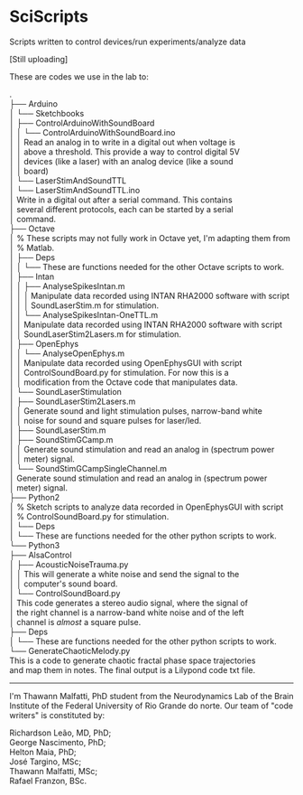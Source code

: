 # SciScripts
Scripts written to control devices/run experiments/analyze data

[Still uploading]

These are codes we use in the lab to:  

.  
├── Arduino  
│   └── Sketchbooks  
│       ├── ControlArduinoWithSoundBoard  
│       │   └── ControlArduinoWithSoundBoard.ino  
│       │	  Read an analog in to write in a digital out when voltage is  
│       │	  above a threshold. This provide a way to control digital 5V  
│       │	  devices (like a laser) with an analog device (like a sound   
│       │	  board)    
│       └── LaserStimAndSoundTTL  
│           └── LaserStimAndSoundTTL.ino  
│		  Write in a digital out after a serial command. This contains  
│		  several different protocols, each can be started by a serial  
│		  command.  
├── Octave  
│   % These scripts may not fully work in Octave yet, I'm adapting them from  
│   % Matlab.  
│   ├── Deps  
│   │   └── These are functions needed for the other Octave scripts to work.  
│   ├── Intan  
│   │   ├── AnalyseSpikesIntan.m  
│   │   │     Manipulate data recorded using INTAN RHA2000 software with script  
│   │   │     SoundLaserStim.m for stimulation.  
│   │   └── AnalyseSpikesIntan-OneTTL.m  
│   │         Manipulate data recorded using INTAN RHA2000 software with script  
│   │         SoundLaserStim2Lasers.m for stimulation.  
│   ├── OpenEphys   
│   │   └── AnalyseOpenEphys.m   
│   │         Manipulate data recorded using OpenEphysGUI with script   
│   │         ControlSoundBoard.py for stimulation. For now this is a   
│   │         modification from the Octave code that manipulates data.  
│   └── SoundLaserStimulation  
│       ├── SoundLaserStim2Lasers.m  
│       │     Generate sound and light stimulation pulses, narrow-band white  
│       │     noise for sound and square pulses for laser/led.  
│       ├── SoundLaserStim.m  
│       ├── SoundStimGCamp.m  
│       │     Generate sound stimulation and read an analog in (spectrum power  
│       │     meter) signal.  
│       └── SoundStimGCampSingleChannel.m  
│             Generate sound stimulation and read an analog in (spectrum power   
│             meter) signal.  
├── Python2  
│   % Sketch scripts to analyze data recorded in OpenEphysGUI with script  
│   % ControlSoundBoard.py for stimulation.  
│   └── Deps  
│       └── These are functions needed for the other python scripts to work.  
└── Python3  
    ├── AlsaControl  
    │   ├── AcousticNoiseTrauma.py  
    │	│     This will generate a white noise and send the signal to the  
    │	│     computer's sound board.  
    │   └── ControlSoundBoard.py  
    │         This code generates a stereo audio signal, where the signal of  
    │	      the right channel is a narrow-band white noise and of the left  
    │         channel is *almost* a square pulse.  
    ├── Deps  
    │   └── These are functions needed for the other python scripts to work.  
    └── GenerateChaoticMelody.py  
	  This is a code to generate chaotic fractal phase space trajectories  
	  and map them in notes. The final output is a Lilypond code txt file.  


___
I'm Thawann Malfatti, PhD student from the Neurodynamics Lab of the Brain  
Institute of the Federal University of Rio Grande do norte. Our team of "code  
writers" is constituted by:

Richardson Leão, MD, PhD;  
George Nascimento, PhD;  
Helton Maia, PhD;  
José Targino, MSc;  
Thawann Malfatti, MSc;  
Rafael Franzon, BSc.
